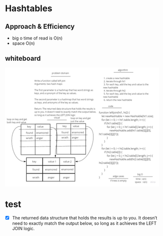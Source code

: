 # Hashtables
 
## Approach & Efficiency
- big o time of read is O(n)
- space O(n)
## whiteboard
![hashmapJleftJoin](hashmapJleftJoin.jpg)

# test
- [x] The returned data structure that holds the results is up to you. It doesn’t need to exactly match the output below, so long as it achieves the LEFT JOIN logic.




